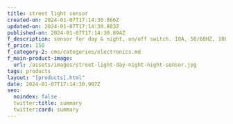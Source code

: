 ```yaml
---
title: street light sensor
created-on: 2024-01-07T17:14:30.866Z
updated-on: 2024-01-07T17:14:30.883Z
published-on: 2024-01-07T17:14:30.894Z
f_description: sensor for day & night, on/off switch. 10A, 50/60HZ, 10LUX(ON), 30LUX(OFF)
f_price: 150
f_category-2: cms/categories/electronics.md
f_main-product-image:
  url: /assets/images/street-light-day-night-night-sensor.jpg
tags: products
layout: "[products].html"
date: 2024-01-07T17:14:30.907Z
seo:
  noindex: false
  twitter:title: summary
  twitter:card: summary
---
```

